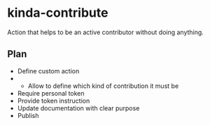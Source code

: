 # kinda-contribute
Action that helps to be an active contributor without doing anything.


## Plan

* Define custom action
* * Allow to define which kind of contribution it must be
* Require personal token
* Provide token instruction
* Update documentation with clear purpose
* Publish
